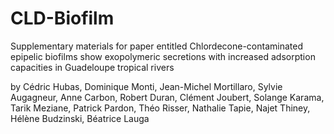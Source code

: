 # CLD-Biofilm

Supplementary materials for paper entitled Chlordecone-contaminated epipelic biofilms show exopolymeric secretions with increased adsorption capacities in Guadeloupe tropical rivers

by Cédric Hubas, Dominique Monti, Jean-Michel Mortillaro, Sylvie Augagneur, Anne Carbon, Robert Duran, Clément Joubert, Solange Karama, Tarik Meziane, Patrick Pardon, Théo Risser, Nathalie Tapie, Najet Thiney, Hélène Budzinski, Béatrice Lauga

